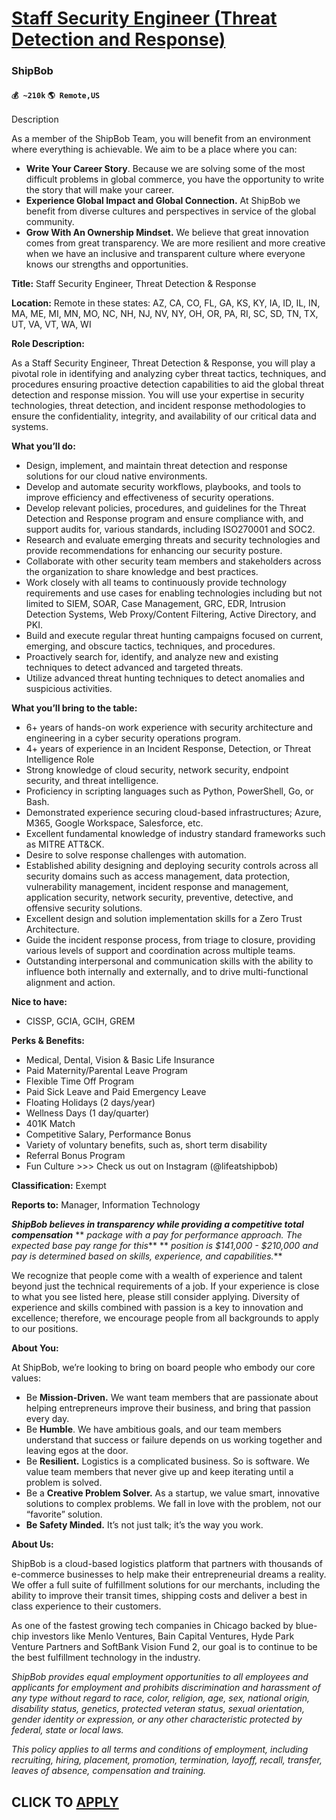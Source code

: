 # [Staff Security Engineer (Threat Detection and Response)](https://www.remotewlb.com/apply/staff-security-engineer-threat-detection-and-response)  
### ShipBob  
#### `💰 ~210k` `🌎 Remote,US`  

Description

As a member of the ShipBob Team, you will benefit from an environment where everything is achievable. We aim to be a place where you can:

  * **Write Your Career Story**. Because we are solving some of the most difficult problems in global commerce, you have the opportunity to write the story that will make your career.
  * **Experience Global Impact and Global Connection.** At ShipBob we benefit from diverse cultures and perspectives in service of the global community.
  * **Grow With An Ownership Mindset.** We believe that great innovation comes from great transparency. We are more resilient and more creative when we have an inclusive and transparent culture where everyone knows our strengths and opportunities.

**Title:** Staff Security Engineer, Threat Detection & Response

**Location:** Remote in these states: AZ, CA, CO, FL, GA, KS, KY, IA, ID, IL, IN, MA, ME, MI, MN, MO, NC, NH, NJ, NV, NY, OH, OR, PA, RI, SC, SD, TN, TX, UT, VA, VT, WA, WI

**Role Description:**

As a Staff Security Engineer, Threat Detection & Response, you will play a pivotal role in identifying and analyzing cyber threat tactics, techniques, and procedures ensuring proactive detection capabilities to aid the global threat detection and response mission. You will use your expertise in security technologies, threat detection, and incident response methodologies to ensure the confidentiality, integrity, and availability of our critical data and systems.

**What you’ll do:**

  * Design, implement, and maintain threat detection and response solutions for our cloud native environments.
  * Develop and automate security workflows, playbooks, and tools to improve efficiency and effectiveness of security operations.
  * Develop relevant policies, procedures, and guidelines for the Threat Detection and Response program and ensure compliance with, and support audits for, various standards, including ISO270001 and SOC2.
  * Research and evaluate emerging threats and security technologies and provide recommendations for enhancing our security posture.
  * Collaborate with other security team members and stakeholders across the organization to share knowledge and best practices.
  * Work closely with all teams to continuously provide technology requirements and use cases for enabling technologies including but not limited to SIEM, SOAR, Case Management, GRC, EDR, Intrusion Detection Systems, Web Proxy/Content Filtering, Active Directory, and PKI.
  * Build and execute regular threat hunting campaigns focused on current, emerging, and obscure tactics, techniques, and procedures.
  * Proactively search for, identify, and analyze new and existing techniques to detect advanced and targeted threats.
  * Utilize advanced threat hunting techniques to detect anomalies and suspicious activities. 

**What you’ll bring to the table:**

  * 6+ years of hands-on work experience with security architecture and engineering in a cyber security operations program.
  * 4+ years of experience in an Incident Response, Detection, or Threat Intelligence Role
  * Strong knowledge of cloud security, network security, endpoint security, and threat intelligence.
  * Proficiency in scripting languages such as Python, PowerShell, Go, or Bash.
  * Demonstrated experience securing cloud-based infrastructures; Azure, M365, Google Workspace, Salesforce, etc.
  * Excellent fundamental knowledge of industry standard frameworks such as MITRE ATT&CK.
  * Desire to solve response challenges with automation. 
  * Established ability designing and deploying security controls across all security domains such as access management, data protection, vulnerability management, incident response and management, application security, network security, preventive, detective, and offensive security solutions.
  * Excellent design and solution implementation skills for a Zero Trust Architecture.
  * Guide the incident response process, from triage to closure, providing various levels of support and coordination across multiple teams.
  * Outstanding interpersonal and communication skills with the ability to influence both internally and externally, and to drive multi-functional alignment and action.

**Nice to have:**

  * CISSP, GCIA, GCIH, GREM 

**Perks & Benefits:**

  * Medical, Dental, Vision & Basic Life Insurance
  * Paid Maternity/Parental Leave Program
  * Flexible Time Off Program
  * Paid Sick Leave and Paid Emergency Leave
  * Floating Holidays (2 days/year)
  * Wellness Days (1 day/quarter)
  * 401K Match 
  * Competitive Salary, Performance Bonus 
  * Variety of voluntary benefits, such as, short term disability
  * Referral Bonus Program
  * Fun Culture >>> Check us out on Instagram (@lifeatshipbob)

**Classification:** Exempt

**Reports to:** Manager, Information Technology

**_ShipBob believes in transparency while providing a competitive total compensation_** ** _package with a pay for performance approach. The expected base pay range for this_** ** _position is $141,000 - $210,000 and pay is determined based on skills, experience, and capabilities._**

We recognize that people come with a wealth of experience and talent beyond just the technical requirements of a job. If your experience is close to what you see listed here, please still consider applying. Diversity of experience and skills combined with passion is a key to innovation and excellence; therefore, we encourage people from all backgrounds to apply to our positions.

**About You:**

At ShipBob, we’re looking to bring on board people who embody our core values:

  * Be **Mission-Driven.** We want team members that are passionate about helping entrepreneurs improve their business, and bring that passion every day.
  * Be **Humble**. We have ambitious goals, and our team members understand that success or failure depends on us working together and leaving egos at the door.
  * Be **Resilient.** Logistics is a complicated business. So is software. We value team members that never give up and keep iterating until a problem is solved.
  * Be a **Creative Problem Solver.** As a startup, we value smart, innovative solutions to complex problems. We fall in love with the problem, not our “favorite” solution.
  * **Be Safety Minded.** It’s not just talk; it’s the way you work.

**About Us:**

ShipBob is a cloud-based logistics platform that partners with thousands of e-commerce businesses to help make their entrepreneurial dreams a reality. We offer a full suite of fulfillment solutions for our merchants, including the ability to improve their transit times, shipping costs and deliver a best in class experience to their customers.

As one of the fastest growing tech companies in Chicago backed by blue-chip investors like Menlo Ventures, Bain Capital Ventures, Hyde Park Venture Partners and SoftBank Vision Fund 2, our goal is to continue to be the best fulfillment technology in the industry.

_ShipBob provides equal employment opportunities to all employees and applicants for employment and prohibits discrimination and harassment of any type without regard to race, color, religion, age, sex, national origin, disability status, genetics, protected veteran status, sexual orientation, gender identity or expression, or any other characteristic protected by federal, state or local laws._

_This policy applies to all terms and conditions of employment, including recruiting, hiring, placement, promotion, termination, layoff, recall, transfer, leaves of absence, compensation and training._

  
## CLICK TO [APPLY](https://www.remotewlb.com/apply/staff-security-engineer-threat-detection-and-response)

